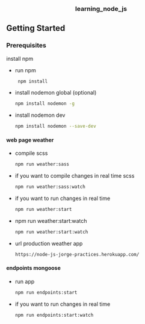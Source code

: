 <br />
<p align="center">
  <h3 align="center">learning_node_js</h3>
</p>

<!-- GETTING STARTED -->
## Getting Started


### Prerequisites
install npm
* run npm
  ```sh
   npm install
  ```

* install nodemon global (optional)
  ```sh
  npm install nodemon -g
  ```

* install nodemon dev
  ```sh
  npm install nodemon --save-dev
  ```

#### web page weather ####
* compile scss
  ```sh
  npm run weather:sass
  ```
* if you want to compile changes in real time scss
  ```sh
  npm run weather:sass:watch
  ```
* if you want to run changes in real time
  ```sh
  npm run weather:start
  ```
* npm run weather:start:watch
  ```sh
  npm run weather:start:watch
  ```
* url production weather app
  ```sh
  https://node-js-jorge-practices.herokuapp.com/
  ```
  
#### endpoints mongoose ####
* run app
  ```sh
  npm run endpoints:start
  ```
* if you want to run changes in real time 
  ```sh
  npm run endpoints:start:watch
  ```


